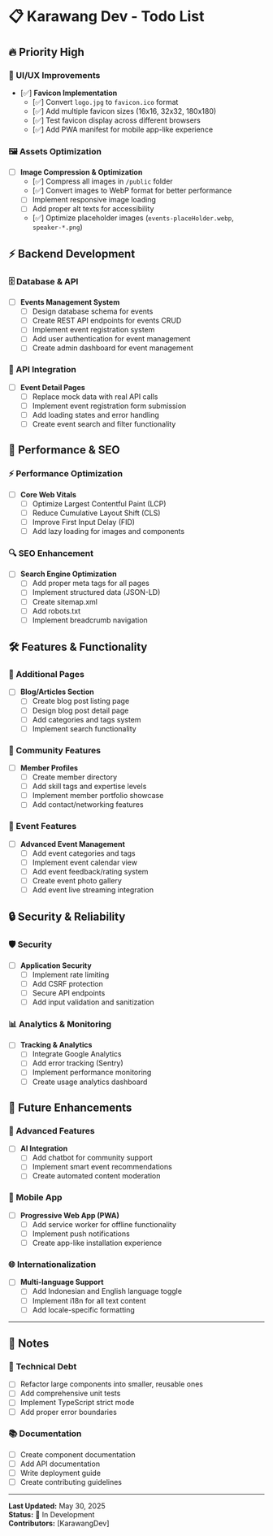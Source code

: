 # 📋 Karawang Dev - Todo List

## 🔥 Priority High

### 🎨 UI/UX Improvements
- [✅] **Favicon Implementation**
  - [✅] Convert `logo.jpg` to `favicon.ico` format
  - [✅] Add multiple favicon sizes (16x16, 32x32, 180x180)
  - [✅] Test favicon display across different browsers
  - [✅] Add PWA manifest for mobile app-like experience

### 🖼️ Assets Optimization
- [ ] **Image Compression & Optimization**
  - [✅] Compress all images in `/public` folder
  - [✅] Convert images to WebP format for better performance
  - [ ] Implement responsive image loading
  - [ ] Add proper alt texts for accessibility
  - [✅] Optimize placeholder images (`events-placeHolder.webp`, `speaker-*.png`)

## ⚡ Backend Development

### 🗄️ Database & API
- [ ] **Events Management System**
  - [ ] Design database schema for events
  - [ ] Create REST API endpoints for events CRUD
  - [ ] Implement event registration system
  - [ ] Add user authentication for event management
  - [ ] Create admin dashboard for event management

### 🔗 API Integration
- [ ] **Event Detail Pages**
  - [ ] Replace mock data with real API calls
  - [ ] Implement event registration form submission
  - [ ] Add loading states and error handling
  - [ ] Create event search and filter functionality

## 🚀 Performance & SEO

### ⚡ Performance Optimization
- [ ] **Core Web Vitals**
  - [ ] Optimize Largest Contentful Paint (LCP)
  - [ ] Reduce Cumulative Layout Shift (CLS)
  - [ ] Improve First Input Delay (FID)
  - [ ] Add lazy loading for images and components

### 🔍 SEO Enhancement
- [ ] **Search Engine Optimization**
  - [ ] Add proper meta tags for all pages
  - [ ] Implement structured data (JSON-LD)
  - [ ] Create sitemap.xml
  - [ ] Add robots.txt
  - [ ] Implement breadcrumb navigation

## 🛠️ Features & Functionality

### 📱 Additional Pages
- [ ] **Blog/Articles Section**
  - [ ] Create blog post listing page
  - [ ] Design blog post detail page
  - [ ] Add categories and tags system
  - [ ] Implement search functionality

### 👥 Community Features
- [ ] **Member Profiles**
  - [ ] Create member directory
  - [ ] Add skill tags and expertise levels
  - [ ] Implement member portfolio showcase
  - [ ] Add contact/networking features

### 📅 Event Features
- [ ] **Advanced Event Management**
  - [ ] Add event categories and tags
  - [ ] Implement event calendar view
  - [ ] Add event feedback/rating system
  - [ ] Create event photo gallery
  - [ ] Add event live streaming integration

## 🔒 Security & Reliability

### 🛡️ Security
- [ ] **Application Security**
  - [ ] Implement rate limiting
  - [ ] Add CSRF protection
  - [ ] Secure API endpoints
  - [ ] Add input validation and sanitization

### 📊 Analytics & Monitoring
- [ ] **Tracking & Analytics**
  - [ ] Integrate Google Analytics
  - [ ] Add error tracking (Sentry)
  - [ ] Implement performance monitoring
  - [ ] Create usage analytics dashboard

## 🎯 Future Enhancements

### 🤖 Advanced Features
- [ ] **AI Integration**
  - [ ] Add chatbot for community support
  - [ ] Implement smart event recommendations
  - [ ] Create automated content moderation

### 📱 Mobile App
- [ ] **Progressive Web App (PWA)**
  - [ ] Add service worker for offline functionality
  - [ ] Implement push notifications
  - [ ] Create app-like installation experience

### 🌐 Internationalization
- [ ] **Multi-language Support**
  - [ ] Add Indonesian and English language toggle
  - [ ] Implement i18n for all text content
  - [ ] Add locale-specific formatting

---

## 📝 Notes

### 🔧 Technical Debt
- [ ] Refactor large components into smaller, reusable ones
- [ ] Add comprehensive unit tests
- [ ] Implement TypeScript strict mode
- [ ] Add proper error boundaries

### 📚 Documentation
- [ ] Create component documentation
- [ ] Add API documentation
- [ ] Write deployment guide
- [ ] Create contributing guidelines

---

**Last Updated:** May 30, 2025  
**Status:** 🚧 In Development  
**Contributors:** [KarawangDev]

<!-- 
Legend:
🔥 High Priority
⚡ Medium Priority  
🎯 Future/Low Priority
✅ Completed
🚧 In Progress
❌ Blocked
-->